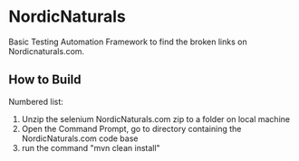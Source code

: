 # NordicNaturals

Basic Testing Automation Framework to find the broken links on Nordicnaturals.com.

How to Build
--------------
Numbered list:
1. Unzip the selenium NordicNaturals.com zip to a folder on local machine
2. Open the Command Prompt, go to directory containing the NordicNaturals.com code base 
3. run the command "mvn clean install"

